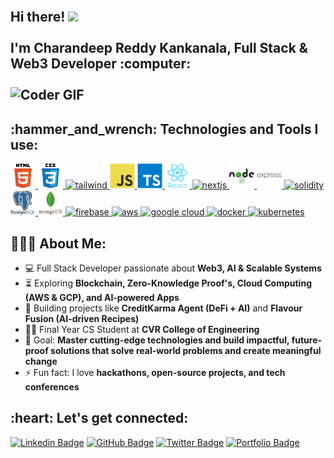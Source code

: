 <h2 align="left">
 <abc>
  <br>Hi there! <img src="https://user-images.githubusercontent.com/42378118/110234147-e3259600-7f4e-11eb-95be-0c4047144dea.gif" width="30"><br>
  <br> I'm Charandeep Reddy Kankanala, Full Stack & Web3 Developer :computer:<br>
  <br>
    <img src="https://i.pinimg.com/1200x/eb/04/59/eb0459e1b45e3fc89f99eeef8a43684e.jpg" alt="Coder GIF" width="500">
 </abc>
</h2> 

<h2 align="left">:hammer_and_wrench: Technologies and Tools I use:</h2>
<p align="left">
    <a href="https://www.w3.org/html/" target="_blank"> <img src="https://raw.githubusercontent.com/devicons/devicon/master/icons/html5/html5-original-wordmark.svg" alt="html5" width="40" height="40"/> </a>
    <a href="https://www.w3schools.com/css/" target="_blank"> <img src="https://raw.githubusercontent.com/devicons/devicon/master/icons/css3/css3-original-wordmark.svg" alt="css3" width="40" height="40"/> </a>
    <a href="https://tailwindcss.com" target="_blank"> <img src="https://www.vectorlogo.zone/logos/tailwindcss/tailwindcss-icon.svg" alt="tailwind" width="40" height="40"/> </a>
    <a href="https://developer.mozilla.org/en-US/docs/Web/JavaScript" target="_blank"> <img src="https://raw.githubusercontent.com/devicons/devicon/master/icons/javascript/javascript-original.svg" alt="javascript" width="40" height="40"/> </a>
    <a href="https://www.typescriptlang.org/" target="_blank"> <img src="https://raw.githubusercontent.com/devicons/devicon/master/icons/typescript/typescript-original.svg" alt="typescript" width="40" height="40"/> </a>
    <a href="https://reactjs.org/" target="_blank"> <img src="https://raw.githubusercontent.com/devicons/devicon/master/icons/react/react-original-wordmark.svg" alt="react" width="40" height="40"/> </a>
    <a href="https://nextjs.org/" target="_blank"> <img src="https://www.vectorlogo.zone/logos/nextjs/nextjs-icon.svg" alt="nextjs" width="40" height="40"/> </a>
    <a href="https://nodejs.org" target="_blank"> <img src="https://raw.githubusercontent.com/devicons/devicon/master/icons/nodejs/nodejs-original-wordmark.svg" alt="nodejs" width="40" height="40"/> </a>
    <a href="https://expressjs.com" target="_blank"> <img src="https://raw.githubusercontent.com/devicons/devicon/master/icons/express/express-original-wordmark.svg" alt="express" width="40" height="40"/> </a>
    <a href="https://soliditylang.org/" target="_blank"> <img src="https://cryptologos.cc/logos/ethereum-eth-logo.png" alt="solidity" width="40" height="40"/> </a>
    <a href="https://www.postgresql.org/" target="_blank"> <img src="https://raw.githubusercontent.com/devicons/devicon/master/icons/postgresql/postgresql-original-wordmark.svg" alt="postgresql" width="40" height="40"/> </a>
    <a href="https://www.mongodb.com/" target="_blank"> <img src="https://raw.githubusercontent.com/devicons/devicon/master/icons/mongodb/mongodb-original-wordmark.svg" alt="mongodb" width="40" height="40"/> </a>
    <a href="https://firebase.google.com/" target="_blank"> <img src="https://www.vectorlogo.zone/logos/firebase/firebase-icon.svg" alt="firebase" width="40" height="40"/> </a>
    <a href="https://aws.amazon.com/" target="_blank"> <img src="https://www.vectorlogo.zone/logos/amazon_aws/amazon_aws-icon.svg" alt="aws" width="40" height="40"/> </a>
    <a href="https://cloud.google.com/" target="_blank"> <img src="https://www.vectorlogo.zone/logos/google_cloud/google_cloud-icon.svg" alt="google cloud" width="40" height="40"/> </a>
    <a href="https://www.docker.com/" target="_blank"> <img src="https://www.vectorlogo.zone/logos/docker/docker-icon.svg" alt="docker" width="40" height="40"/> </a>
    <a href="https://kubernetes.io/" target="_blank"> <img src="https://www.vectorlogo.zone/logos/kubernetes/kubernetes-icon.svg" alt="kubernetes" width="40" height="40"/> </a>
</p>

<h2 align="left">👨🏻‍💻 About Me:</h2>

- :computer: Full Stack Developer passionate about **Web3, AI & Scalable Systems**
- :hourglass_flowing_sand: Exploring **Blockchain, Zero-Knowledge Proof's, Cloud Computing (AWS & GCP), and AI-powered Apps**
- :rocket: Building projects like **CreditKarma Agent (DeFi + AI)** and **Flavour Fusion (AI-driven Recipes)**
- :man_technologist: Final Year CS Student at **CVR College of Engineering**
- :dart: Goal: **Master cutting-edge technologies and build impactful, future-proof solutions that solve real-world problems and create meaningful change**
- :zap: Fun fact: I love **hackathons, open-source projects, and tech conferences**

<h2 align="left">:heart: Let's get connected:</h2>

[![Linkedin Badge](https://img.shields.io/badge/-Charandeep%20Reddy-blue?style=flat-square&logo=Linkedin&logoColor=white&link=https://www.linkedin.com/in/charandeep-reddy-2640a4301/)](https://www.linkedin.com/in/charandeep-reddy-2640a4301/)
[![GitHub Badge](https://img.shields.io/badge/-Charandeep--Reddy-black?style=flat-square&logo=github&logoColor=white&link=https://github.com/CharanReddyR)](https://github.com/Charan1731)
[![Twitter Badge](https://img.shields.io/badge/-@charan__reddy-1ca0f1?style=flat-square&labelColor=1ca0f1&logo=twitter&logoColor=white&link=https://twitter.com/)](https://x.com/)
[![Portfolio Badge](https://img.shields.io/badge/-Portfolio-blueviolet?style=flat-square&logo=appveyor&logoColor=white&link=https://charandeep.tech)](https://charan-portfolio-23.vercel.app/)
